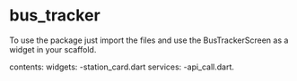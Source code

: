# bus_tracker

To use the package just import the files and use the BusTrackerScreen as a widget in your scaffold.

contents:
widgets:
-station_card.dart
services:
-api_call.dart.
